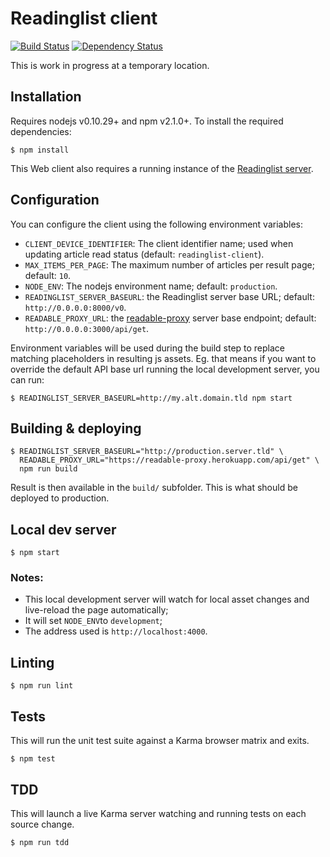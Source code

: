 Readinglist client
==================

[![Build Status](https://travis-ci.org/mozilla-services/readinglist-client.svg?branch=master)](https://travis-ci.org/mozilla-services/readinglist-client) [![Dependency Status](https://www.versioneye.com/user/projects/54d8751237de4a036f000002/badge.svg?style=flat)](https://www.versioneye.com/user/projects/54d8751237de4a036f000002)

This is work in progress at a temporary location.

Installation
------------

Requires nodejs v0.10.29+ and npm v2.1.0+. To install the required dependencies:

    $ npm install

This Web client also requires a running instance of the [Readinglist server](https://github.com/mozilla-services/readinglist).

Configuration
-------------

You can configure the client using the following environment variables:

- `CLIENT_DEVICE_IDENTIFIER`: The client identifier name; used when updating article read status (default: `readinglist-client`).
- `MAX_ITEMS_PER_PAGE`: The maximum number of articles per result page; default: `10`.
- `NODE_ENV`: The nodejs environment name; default: `production`.
- `READINGLIST_SERVER_BASEURL`: the Readinglist server base URL; default: `http://0.0.0.0:8000/v0`.
- `READABLE_PROXY_URL`: the [readable-proxy](https://github.com/n1k0/readable-proxy) server base endpoint; default: `http://0.0.0.0:3000/api/get`.

Environment variables will be used during the build step to replace matching placeholders in resulting js assets. Eg. that means if you want to override the default API base url running the local development server, you can run:

    $ READINGLIST_SERVER_BASEURL=http://my.alt.domain.tld npm start

Building & deploying
--------------------

    $ READINGLIST_SERVER_BASEURL="http://production.server.tld" \
      READABLE_PROXY_URL="https://readable-proxy.herokuapp.com/api/get" \
      npm run build

Result is then available in the `build/` subfolder. This is what should be deployed to production.

Local dev server
----------------

    $ npm start

### Notes:

- This local development server will watch for local asset changes and live-reload the page automatically;
- It will set `NODE_ENV`to `development`;
- The address used is `http://localhost:4000`.

Linting
-------

    $ npm run lint

Tests
-----

This will run the unit test suite against a Karma browser matrix and exits.

    $ npm test

TDD
---

This will launch a live Karma server watching and running tests on each source change.

    $ npm run tdd
